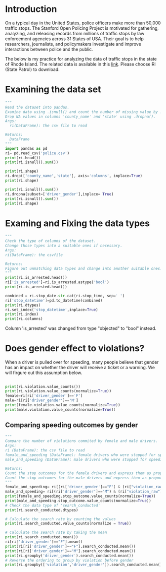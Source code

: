# Introduction
On a typical day in the United States, police officers make more than 50,000 traffic stops.
The Stanford Open Policing Project is motivated for gathering, analyzing, and releasing records from millions of traffic stops by law enforcement agencies across 31 States of USA. 
Their goal is to help researchers, journalists, and policymakers investigate and improve interactions between police and the public.

The below is my practice for analyzing the data of traffic stops in the state of Rhode Island.
The related data is available in this [link](https://openpolicing.stanford.edu/data/). Please choose RI (State Patrol) to download.

# Examining the data set

```python
"""
Read the dataset into pandas.
Examine data using .isnull() and count the number of missing value by .isnull().sum().
Drop NA values in columns 'county_name' and 'state' using .dropna().
Args:
  ri(DataFrame): the csv file to read

Returns:
  DataFrame
"""
import pandas as pd
ri= pd.read_csv('police.csv')
print(ri.head())
print(ri.isnull().sum())

print(ri.shape)
ri.drop(['county_name','state'], axis='columns', inplace=True)
print(ri.shape)

print(ri.isnull().sum())
ri.dropna(subset=['driver_gender'],inplace= True)
print(ri.isnull().sum())
print(ri.shape)
```
# Examing and Fixing the data types
```python
"""
Check the type of columns of the dataset.
Change those types into a suitable ones if necessary.
Args:
ri(DataFrame): the csvfile

Returns:
Figure out unmatching data types and change into another suitable ones.
"""
print(ri.is_arrested.head())
ri['is_arrested']=ri.is_arrested.astype('bool')
print(ri.is_arrested.head())

combined = ri.stop_date.str.cat(ri.stop_time, sep=' ')
ri['stop_datetime']=pd.to_datetime(combined)
print(ri.dtypes)
ri.set_index('stop_datetime',inplace=True)
print(ri.index)
print(ri.columns)
```
Column 'is_arrested' was changed from type "objected" to "bool" instead.

# Does gender effect to violations?
When a driver is pulled over for speeding, many people believe that gender has an impact on whether the driver will receive a ticket or a warning. We will firgure out this assumption below.
##
```python
print(ri.violation.value_counts())
print(ri.violation.value_counts(normalize=True))
female=ri[ri['driver_gender']=='F']
male=ri[ri['driver_gender']=='M']
print(female.violation.value_counts(normalize=True))
print(male.violation.value_counts(normalize=True))
```

## Comparing speeding outcomes by gender
```python
"""
Compare the number of violations commited by female and male drivers.
Args:
ri (DataFrame): the csv file to read
female_and_speeding (DataFrame): female drivers who were stopped for speeding
male_and_speeding (DataFrame): male drivers who were stopped for speeding

Returns:
Count the stop outcomes for the female drivers and express them as proportions.
Count the stop outcomes for the male drivers and express them as proportions.
"""
female_and_speeding= ri[(ri['driver_gender']=="F") & (ri["violation_raw"]=="Speeding")]
male_and_speeding= ri[(ri['driver_gender']=="M") & (ri["violation_raw"]=="Speeding")]
print(female_and_speeding.stop_outcome.value_counts(normalize=True))
print(male_and_speeding.stop_outcome.value_counts(normalize=True))
# Check the data type of 'search_conducted'
print(ri.search_conducted.dtypes)

# Calculate the search rate by counting the values
print(ri.search_conducted.value_counts(normalize = True))

# Calculate the search rate by taking the mean
print(ri.search_conducted.mean())
ri[ri['driver_gender']=="F"].mean()
print(ri[ri['driver_gender']=="F"].search_conducted.mean())
print(ri[ri['driver_gender']=="M"].search_conducted.mean())
print(ri.groupby('driver_gender').search_conducted.mean())
# Reverse the ordering to group by violation before gender
print(ri.groupby(['violation','driver_gender']).search_conducted.mean())
```

